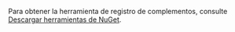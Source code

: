Para obtener la herramienta de registro de complementos, consulte [Descargar herramientas de NuGet](../developer/common-data-service/download-tools-nuget.md).